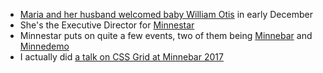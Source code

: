 - [Maria and her husband welcomed baby William Otis](https://twitter.com/MariaPloessl/status/1069067022489784321) in early December
- She's the Executive Director for [Minnestar](https://minnestar.org/)
- Minnestar puts on quite a few events, two of them being [Minnebar](https://minnestar.org/minnebar/) and [Minnedemo](https://minnestar.org/minnedemo/)
- I actually did [a talk on CSS Grid at Minnebar 2017](https://youtu.be/3WWgtQWo9wA)